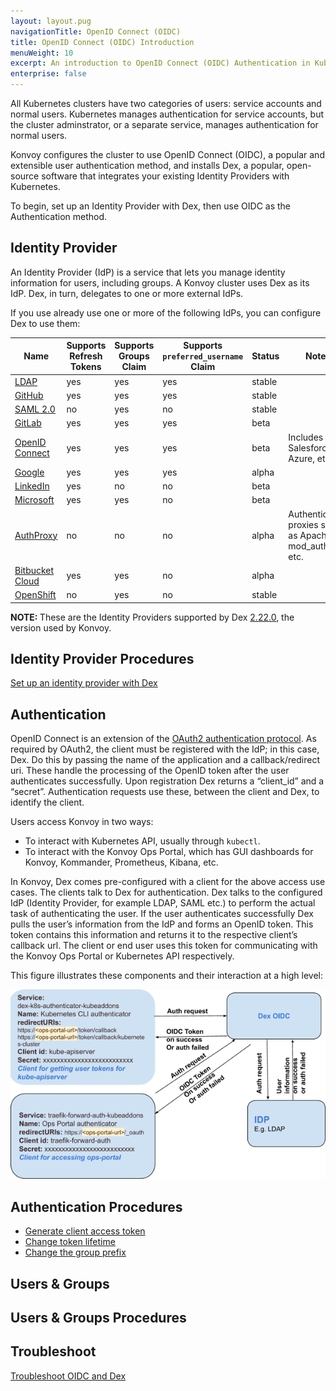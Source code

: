 ```yaml
---
layout: layout.pug
navigationTitle: OpenID Connect (OIDC)
title: OpenID Connect (OIDC) Introduction
menuWeight: 10
excerpt: An introduction to OpenID Connect (OIDC) Authentication in Kubernetes
enterprise: false
---
```


All Kubernetes clusters have two categories of users: service accounts and normal users. Kubernetes manages authentication for service accounts, but the cluster adminstrator, or a separate service, manages authentication for normal users.

Konvoy configures the cluster to use OpenID Connect (OIDC), a popular and extensible user authentication method, and installs Dex, a popular, open-source software that integrates your existing Identity Providers with Kubernetes.

To begin, set up an Identity Provider with Dex, then use OIDC as the Authentication method.

## Identity Provider

An Identity Provider (IdP) is a service that lets you manage identity information for users, including groups. A Konvoy cluster uses Dex as its IdP. Dex, in turn, delegates to one or more external IdPs.

If you use already use one or more of the following IdPs, you can configure Dex to use them:

| Name | Supports Refresh Tokens | Supports Groups Claim | Supports `preferred_username` Claim | Status | Notes |
| ---- | ----------------------- | --------------------- | --------------------------------- | ------ | ----- |
| [LDAP](https://github.com/dexidp/dex/blob/v2.22.0/Documentation/connectors/ldap.md) | yes | yes | yes | stable | |
| [GitHub](https://github.com/dexidp/dex/blob/v2.22.0/Documentation/connectors/github.md) | yes | yes | yes | stable | |
| [SAML 2.0](https://github.com/dexidp/dex/blob/v2.22.0/Documentation/connectors/saml.md) | no | yes | no | stable |
| [GitLab](https://github.com/dexidp/dex/blob/v2.22.0/Documentation/connectors/gitlab.md) | yes | yes | yes | beta | |
| [OpenID Connect](https://github.com/dexidp/dex/blob/v2.22.0/Documentation/connectors/oidc.md) | yes | yes | yes | beta | Includes Salesforce, Azure, etc. |
| [Google](https://github.com/dexidp/dex/blob/v2.22.0/Documentation/connectors/google.md) | yes | yes | yes | alpha | |
| [LinkedIn](https://github.com/dexidp/dex/blob/v2.22.0/Documentation/connectors/linkedin.md) | yes | no | no | beta | |
| [Microsoft](https://github.com/dexidp/dex/blob/v2.22.0/Documentation/connectors/microsoft.md) | yes | yes | no | beta | |
| [AuthProxy](https://github.com/dexidp/dex/blob/v2.22.0/Documentation/connectors/authproxy.md) | no | no | no | alpha | Authentication proxies such as Apache2 mod_auth, etc. |
| [Bitbucket Cloud](https://github.com/dexidp/dex/blob/v2.22.0/Documentation/connectors/bitbucketcloud.md) | yes | yes | no | alpha | |
| [OpenShift](https://github.com/dexidp/dex/blob/v2.22.0/Documentation/connectors/openshift.md) | no | yes | no | stable | |

<p class="message--note"><strong>NOTE: </strong>These are the Identity Providers supported by Dex <a href="https://github.com/dexidp/dex/blob/v2.22.0/README.md">2.22.0</a>, the version used by Konvoy.</p>

## Identity Provider Procedures

[Set up an identity provider with Dex](./set-up-identity-provider-with-dex)

## Authentication

OpenID Connect is an extension of the [OAuth2 authentication protocol](https://oauth.net/2/). As required by OAuth2, the client must be registered with the IdP; in this case, Dex. Do this by passing the name of the application and a callback/redirect uri. These handle the processing of the OpenID token after the user authenticates successfully. Upon registration Dex returns a “client_id” and a “secret”. Authentication requests use these, between the client and Dex, to identify the client.

Users access Konvoy in two ways:

- To interact with Kubernetes API, usually through `kubectl`.
- To interact with the Konvoy Ops Portal, which has GUI dashboards for Konvoy, Kommander, Prometheus, Kibana, etc.

In Konvoy, Dex comes pre-configured with a client for the above access use cases. The clients talk to Dex for authentication. Dex talks to the configured IdP (Identity Provider, for example LDAP, SAML etc.) to perform the actual task of authenticating the user. If the user authenticates successfully Dex pulls the user’s information from the IdP and forms an OpenID token. This token contains this information and returns it to the respective client’s callback url. The client or end user uses this token for communicating with the Konvoy Ops Portal or Kubernetes API respectively.

This figure illustrates these components and their interaction at a high level:

![OIDC authentication flow](./oidc-auth-flow-with-dex.png)

## Authentication Procedures

- [Generate client access token](./generate-client-access-token)
- [Change token lifetime](./change-token-lifetime)
- [Change the group prefix](./change-group-prefix)

## Users & Groups

<!--
TODO High-level overview of why there is a user and a group.
-->

## Users & Groups Procedures

<!--
TODO Assign Permission to Users & Groups (Note: This should link to procedure under the forthcoming RBAC section.)
-->

## Troubleshoot

[Troubleshoot OIDC and Dex](./troubleshoot)
